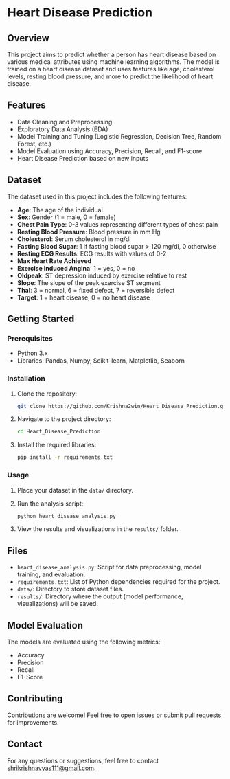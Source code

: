 # Heart Disease Prediction

## Overview

This project aims to predict whether a person has heart disease based on various medical attributes using machine learning algorithms. The model is trained on a heart disease dataset and uses features like age, cholesterol levels, resting blood pressure, and more to predict the likelihood of heart disease.

## Features

- Data Cleaning and Preprocessing
- Exploratory Data Analysis (EDA)
- Model Training and Tuning (Logistic Regression, Decision Tree, Random Forest, etc.)
- Model Evaluation using Accuracy, Precision, Recall, and F1-score
- Heart Disease Prediction based on new inputs

## Dataset

The dataset used in this project includes the following features:
- **Age**: The age of the individual
- **Sex**: Gender (1 = male, 0 = female)
- **Chest Pain Type**: 0-3 values representing different types of chest pain
- **Resting Blood Pressure**: Blood pressure in mm Hg
- **Cholesterol**: Serum cholesterol in mg/dl
- **Fasting Blood Sugar**: 1 if fasting blood sugar > 120 mg/dl, 0 otherwise
- **Resting ECG Results**: ECG results with values of 0-2
- **Max Heart Rate Achieved**
- **Exercise Induced Angina**: 1 = yes, 0 = no
- **Oldpeak**: ST depression induced by exercise relative to rest
- **Slope**: The slope of the peak exercise ST segment
- **Thal**: 3 = normal, 6 = fixed defect, 7 = reversible defect
- **Target**: 1 = heart disease, 0 = no heart disease

## Getting Started

### Prerequisites

- Python 3.x
- Libraries: Pandas, Numpy, Scikit-learn, Matplotlib, Seaborn

### Installation

1. Clone the repository:
    ```bash
    git clone https://github.com/Krishna2win/Heart_Disease_Prediction.git
    ```

2. Navigate to the project directory:
    ```bash
    cd Heart_Disease_Prediction
    ```

3. Install the required libraries:
    ```bash
    pip install -r requirements.txt
    ```

### Usage

1. Place your dataset in the `data/` directory.

2. Run the analysis script:
    ```bash
    python heart_disease_analysis.py
    ```

3. View the results and visualizations in the `results/` folder.

## Files

- `heart_disease_analysis.py`: Script for data preprocessing, model training, and evaluation.
- `requirements.txt`: List of Python dependencies required for the project.
- `data/`: Directory to store dataset files.
- `results/`: Directory where the output (model performance, visualizations) will be saved.

## Model Evaluation

The models are evaluated using the following metrics:
- Accuracy
- Precision
- Recall
- F1-Score

## Contributing

Contributions are welcome! Feel free to open issues or submit pull requests for improvements.

## Contact

For any questions or suggestions, feel free to contact [shrikrishnavyas111@gmail.com](mailto:shrikrishnavyas111@gmail.com).

